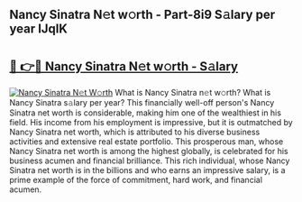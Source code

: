 ## Nancy Sinatra N𝚎t w𝚘rth - Part-8i9 S𝚊lary per year IJqlK

# <h2><a href="http://gc3l55.nevu.top/?p=Nancy+Sinatra">🔗 👉🔴 Nancy Sinatra N𝚎t w𝚘rth - S𝚊lary</a></h2>

[![Nancy Sinatra N𝚎t W𝚘rth](https://i.imgur.com/Oavwk0R.jpeg)](http://gc3l55.nevu.top/?p=Nancy+Sinatra)
What is Nancy Sinatra n𝚎t w𝚘rth? What is Nancy Sinatra s𝚊lary per year?
This financially well-off person's Nancy Sinatra net worth is considerable, making him one of the wealthiest in his field. His income from his employment is impressive, but it is outmatched by Nancy Sinatra net worth, which is attributed to his diverse business activities and extensive real estate portfolio. This prosperous man, whose Nancy Sinatra net worth is among the highest globally, is celebrated for his business acumen and financial brilliance. This rich individual, whose Nancy Sinatra net worth is in the billions and who earns an impressive salary, is a prime example of the force of commitment, hard work, and financial acumen.
